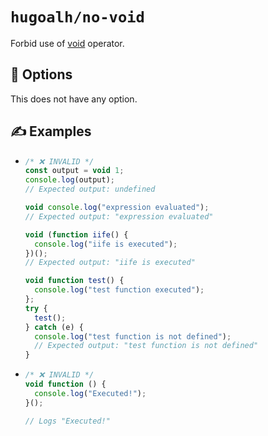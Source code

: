 # `hugoalh/no-void`

Forbid use of [void][ecmascript-void] operator.

## 🔧 Options

This does not have any option.

## ✍️ Examples

- ```ts
  /* ❌ INVALID */
  const output = void 1;
  console.log(output);
  // Expected output: undefined

  void console.log("expression evaluated");
  // Expected output: "expression evaluated"

  void (function iife() {
    console.log("iife is executed");
  })();
  // Expected output: "iife is executed"

  void function test() {
    console.log("test function executed");
  };
  try {
    test();
  } catch (e) {
    console.log("test function is not defined");
    // Expected output: "test function is not defined"
  }
  ```
- ```ts
  /* ❌ INVALID */
  void function () {
    console.log("Executed!");
  }();

  // Logs "Executed!"
  ```

[ecmascript-void]: https://developer.mozilla.org/en-US/docs/Web/JavaScript/Reference/Operators/void
